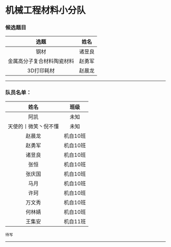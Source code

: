 # 机械工程材料小分队

### 候选题目

| 选题 | 姓名 |
|:----------:|:----------:|
|  钢材 | 	诸昱良| 
| 金属高分子复合材料陶瓷材料 | 赵勇军| 
| 3D打印耗材 | 赵晨龙| 

----------

### 队员名单：


| 姓名 | 班级 |
|:----------:|:----------:|
| 阿凯 | 未知 |
| 天使的丨微笑丶倪不懂 | 未知 |
| 赵晨龙 | 机自10班 | 
| 赵勇军 | 机自10班 |
| 诸昱良 | 机自10班 |
| 张恒 | 机自10班 |
| 张庆国 | 机自10班 |
| 马月 | 机自10班 |
| 许珂 | 机自10班 |
| 万文秀 | 机自10班 |
| 何林婧  | 机自10班 |
| 王集安 | 机自11班 |

```
待写
```


----------

